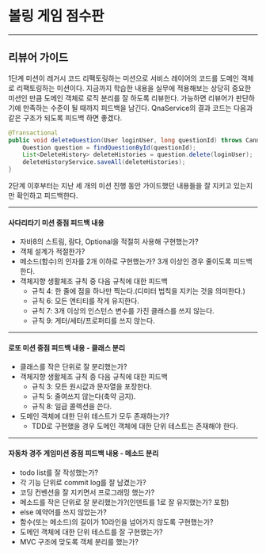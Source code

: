 # 볼링 게임 점수판

---
## 리뷰어 가이드
1단계 미션이 레거시 코드 리팩토링하는 미션으로 서비스 레이어의 코드를 도메인 객체로 리팩토링하는 미션이다.
지금까지 학습한 내용을 실무에 적용해보는 상당히 중요한 미션인 만큼 도메인 객체로 로직 분리를 잘 하도록 리뷰한다.
가능하면 리뷰어가 판단하기에 만족하는 수준이 될 때까지 피드백을 남긴다.
QnaService의 결과 코드는 다음과 같은 구조가 되도록 피드백 하면 좋겠다.

```java
@Transactional
public void deleteQuestion(User loginUser, long questionId) throws CannotDeleteException {
    Question question = findQuestionById(questionId);
    List<DeleteHistory> deleteHistories = question.delete(loginUser);
    deleteHistoryService.saveAll(deleteHistories);
}
```

2단계 이후부터는 지난 세 개의 미션 진행 동안 가이드했던 내용들을 잘 지키고 있는지만 확인하고 피드백한다.

---
#### 사다리타기 미션 중점 피드백 내용
- 자바8의 스트림, 람다, Optional을 적절히 사용해 구현했는가?
- 객체 설계가 적절한가?
- 메소드(함수)의 인자를 2개 이하로 구현했는가? 3개 이상인 경우 줄이도록 피드백한다.
- 객체지향 생활체조 규칙 중 다음 규칙에 대한 피드백
  - 규칙 4: 한 줄에 점을 하나만 찍는다.(디미터 법칙을 지키는 것을 의미한다.)
  - 규칙 6: 모든 엔티티를 작게 유지한다.
  - 규칙 7: 3개 이상의 인스턴스 변수를 가진 클래스를 쓰지 않는다.
  - 규칙 9: 게터/세터/프로퍼티를 쓰지 않는다.

---
#### 로또 미션 중점 피드백 내용 - 클래스 분리
- 클래스를 작은 단위로 잘 분리했는가?
- 객체지향 생활체조 규칙 중 다음 규칙에 대한 피드백
  - 규칙 3: 모든 원시값과 문자열을 포장한다.
  - 규칙 5: 줄여쓰지 않는다(축약 금지).
  - 규칙 8: 일급 콜렉션을 쓴다.
- 도메인 객체에 대한 단위 테스트가 모두 존재하는가? 
  - TDD로 구현했을 경우 도메인 객체에 대한 단위 테스트는 존재해야 한다.

---
#### 자동차 경주 게임미션 중점 피드백 내용 - 메소드 분리
- todo list를 잘 작성했는가?
- 각 기능 단위로 commit log를 잘 남겼는가?
- 코딩 컨벤션을 잘 지키면서 프로그래밍 했는가?
- 메소드를 작은 단위로 잘 분리했는가?(인덴트를 1로 잘 유지했는가? 포함)
- else 예약어를 쓰지 않았는가?
- 함수(또는 메소드)의 길이가 10라인을 넘어가지 않도록 구현했는가?
- 도메인 객체에 대한 단위 테스트를 잘 구현했는가?
- MVC 구조에 맞도록 객체 분리를 했는가?
